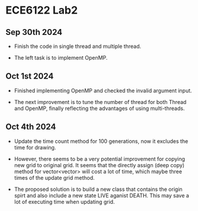 # ECE6122 Lab2

## Sep 30th 2024
- Finish the code in single thread and multiple thread. 

- The left task is to implement OpenMP.

## Oct 1st 2024
- Finished implementing OpenMP and checked the invalid argument input.

- The next improvement is to tune the number of thread for both Thread and OpenMP, finally reflecting the advantages of using multi-threads.

## Oct 4th 2024
- Update the time count method for 100 generations, now it excludes the time for drawing.

- However, there seems to be a very potential improvement for copying new grid to original grid. It seems that the directly assign (deep copy) 
method for vector<vector<Sprit>> will cost a lot of time, which maybe three times of the update grid method.

- The proposed solution is to build a new class that contains the origin spirt and also include a new state LIVE aganist DEATH. This may save a
lot of executing time when updating grid. 
